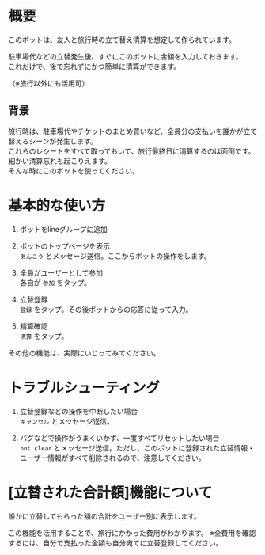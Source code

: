# 概要

このボットは、友人と旅行時の立て替え清算を想定して作られています。

駐車場代などの立替発生後、すぐにこのボットに金額を入力しておきます。  
これだけで、後で忘れずにかつ簡単に清算ができます。

（※旅行以外にも活用可）

## 背景

旅行時は、駐車場代やチケットのまとめ買いなど、全員分の支払いを誰かが立て替えるシーンが発生します。  
これらのレシートをすべて取っておいて、旅行最終日に清算するのは面倒です。細かい清算忘れも起こりえます。  
そんな時にこのボットを使ってください。

# 基本的な使い方

1. ボットをlineグループに追加

1. ボットのトップページを表示  
`あんこう` とメッセージ送信。ここからボットの操作をします。

1. 全員がユーザーとして参加  
各自が `参加` をタップ。

1. 立替登録  
`登録` をタップ。その後ボットからの応答に従って入力。

1. 精算確認  
`清算` をタップ。

その他の機能は、実際にいじってみてください。

# トラブルシューティング

1. 立替登録などの操作を中断したい場合  
`キャンセル` とメッセージ送信。

1. バグなどで操作がうまくいかず、一度すべてリセットしたい場合  
`bot clear` とメッセージ送信。ただし、このボットに登録された立替情報・ユーザー情報がすべて削除されるので、注意してください。

# [立替された合計額]機能について

誰かに立替してもらった額の合計をユーザー別に表示します。  

この機能を活用することで、旅行にかかった費用がわかります。
※全費用を確認するには、自分で支払った金額も自分宛てに立替登録してください。
